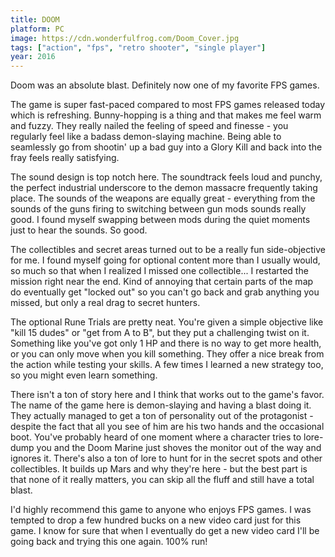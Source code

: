 ```yaml
---
title: DOOM
platform: PC
image: https://cdn.wonderfulfrog.com/Doom_Cover.jpg
tags: ["action", "fps", "retro shooter", "single player"]
year: 2016
---
```


Doom was an absolute blast. Definitely now one of my favorite FPS games.

The game is super fast-paced compared to most FPS games released today which is refreshing. Bunny-hopping is a thing and that makes me feel warm and fuzzy. They really nailed the feeling of speed and finesse - you regularly feel like a badass demon-slaying machine. Being able to seamlessly go from shootin' up a bad guy into a Glory Kill and back into the fray feels really satisfying.

The sound design is top notch here. The soundtrack feels loud and punchy, the perfect industrial underscore to the demon massacre frequently taking place. The sounds of the weapons are equally great - everything from the sounds of the guns firing to switching between gun mods sounds really good. I found myself swapping between mods during the quiet moments just to hear the sounds. So good.

The collectibles and secret areas turned out to be a really fun side-objective for me. I found myself going for optional content more than I usually would, so much so that when I realized I missed one collectible... I restarted the mission right near the end. Kind of annoying that certain parts of the map do eventually get "locked out" so you can't go back and grab anything you missed, but only a real drag to secret hunters.

The optional Rune Trials are pretty neat. You're given a simple objective like "kill 15 dudes" or "get from A to B", but they put a challenging twist on it. Something like you've got only 1 HP and there is no way to get more health, or you can only move when you kill something. They offer a nice break from the action while testing your skills. A few times I learned a new strategy too, so you might even learn something.

There isn't a ton of story here and I think that works out to the game's favor. The name of the game here is demon-slaying and having a blast doing it. They actually managed to get a ton of personality out of the protagonist - despite the fact that all you see of him are his two hands and the occasional boot. You've probably heard of one moment where a character tries to lore-dump you and the Doom Marine just shoves the monitor out of the way and ignores it. There's also a ton of lore to hunt for in the secret spots and other collectibles. It builds up Mars and why they're here - but the best part is that none of it really matters, you can skip all the fluff and still have a total blast.

I'd highly recommend this game to anyone who enjoys FPS games. I was tempted to drop a few hundred bucks on a new video card just for this game. I know for sure that when I eventually do get a new video card I'll be going back and trying this one again. 100% run!
